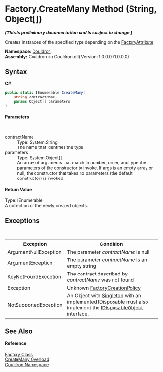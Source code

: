 # Factory.CreateMany Method (String, Object[])
 _**\[This is preliminary documentation and is subject to change.\]**_

Creates instances of the specified type depending on the <a href="T_Couldron_FactoryAttribute">FactoryAttribute</a>

**Namespace:**&nbsp;<a href="N_Couldron">Couldron</a><br />**Assembly:**&nbsp;Couldron (in Couldron.dll) Version: 1.0.0.0 (1.0.0.0)

## Syntax

**C#**<br />
``` C#
public static IEnumerable CreateMany(
	string contractName,
	params Object[] parameters
)
```


#### Parameters
&nbsp;<dl><dt>contractName</dt><dd>Type: System.String<br />The name that identifies the type</dd><dt>parameters</dt><dd>Type: System.Object[]<br />An array of arguments that match in number, order, and type the parameters of the constructor to invoke. If args is an empty array or null, the constructor that takes no parameters (the default constructor) is invoked.</dd></dl>

#### Return Value
Type: IEnumerable<br />A collection of the newly created objects.

## Exceptions
&nbsp;<table><tr><th>Exception</th><th>Condition</th></tr><tr><td>ArgumentNullException</td><td>The parameter *contractName* is null</td></tr><tr><td>ArgumentException</td><td>The parameter *contractName* is an empty string</td></tr><tr><td>KeyNotFoundException</td><td>The contract described by *contractName* was not found</td></tr><tr><td>Exception</td><td>Unknown <a href="T_Couldron_FactoryCreationPolicy">FactoryCreationPolicy</a></td></tr><tr><td>NotSupportedException</td><td>An Object with <a href="T_Couldron_FactoryCreationPolicy">Singleton</a> with an implemented IDisposable must also implement the <a href="T_Couldron_Core_IDisposableObject">IDisposableObject</a> interface.</td></tr></table>

## See Also


#### Reference
<a href="T_Couldron_Factory">Factory Class</a><br /><a href="Overload_Couldron_Factory_CreateMany">CreateMany Overload</a><br /><a href="N_Couldron">Couldron Namespace</a><br />
